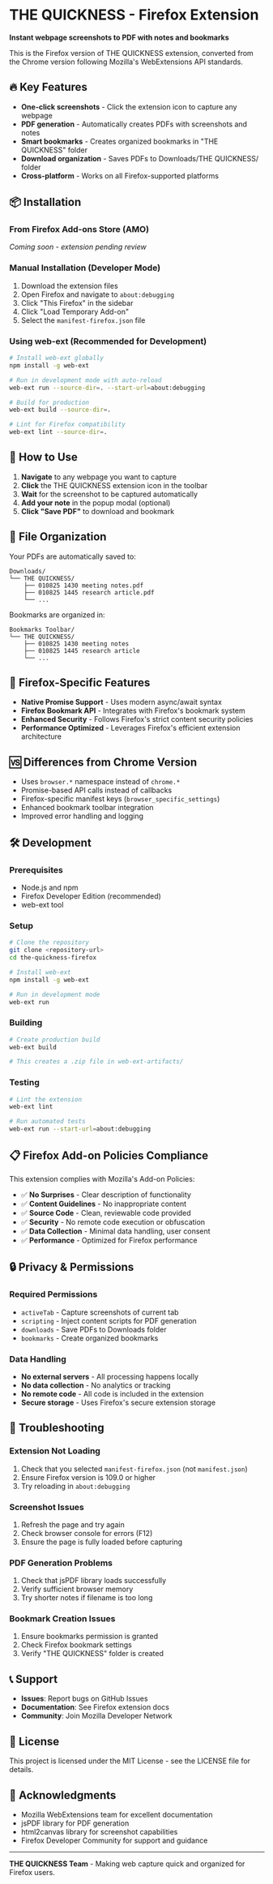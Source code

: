 # THE QUICKNESS - Firefox Extension

**Instant webpage screenshots to PDF with notes and bookmarks**

This is the Firefox version of THE QUICKNESS extension, converted from the Chrome version following Mozilla's WebExtensions API standards.

## 🔥 Key Features

- **One-click screenshots** - Click the extension icon to capture any webpage
- **PDF generation** - Automatically creates PDFs with screenshots and notes
- **Smart bookmarks** - Creates organized bookmarks in "THE QUICKNESS" folder
- **Download organization** - Saves PDFs to Downloads/THE QUICKNESS/ folder
- **Cross-platform** - Works on all Firefox-supported platforms

## 📦 Installation

### From Firefox Add-ons Store (AMO)
*Coming soon - extension pending review*

### Manual Installation (Developer Mode)
1. Download the extension files
2. Open Firefox and navigate to `about:debugging`
3. Click "This Firefox" in the sidebar
4. Click "Load Temporary Add-on"
5. Select the `manifest-firefox.json` file

### Using web-ext (Recommended for Development)
```bash
# Install web-ext globally
npm install -g web-ext

# Run in development mode with auto-reload
web-ext run --source-dir=. --start-url=about:debugging

# Build for production
web-ext build --source-dir=.

# Lint for Firefox compatibility
web-ext lint --source-dir=.
```

## 🚀 How to Use

1. **Navigate** to any webpage you want to capture
2. **Click** the THE QUICKNESS extension icon in the toolbar
3. **Wait** for the screenshot to be captured automatically
4. **Add your note** in the popup modal (optional)
5. **Click "Save PDF"** to download and bookmark

## 📁 File Organization

Your PDFs are automatically saved to:
```
Downloads/
└── THE QUICKNESS/
    ├── 010825 1430 meeting notes.pdf
    ├── 010825 1445 research article.pdf
    └── ...
```

Bookmarks are organized in:
```
Bookmarks Toolbar/
└── THE QUICKNESS/
    ├── 010825 1430 meeting notes
    ├── 010825 1445 research article
    └── ...
```

## 🔧 Firefox-Specific Features

- **Native Promise Support** - Uses modern async/await syntax
- **Firefox Bookmark API** - Integrates with Firefox's bookmark system
- **Enhanced Security** - Follows Firefox's strict content security policies
- **Performance Optimized** - Leverages Firefox's efficient extension architecture

## 🆚 Differences from Chrome Version

- Uses `browser.*` namespace instead of `chrome.*`
- Promise-based API calls instead of callbacks
- Firefox-specific manifest keys (`browser_specific_settings`)
- Enhanced bookmark toolbar integration
- Improved error handling and logging

## 🛠️ Development

### Prerequisites
- Node.js and npm
- Firefox Developer Edition (recommended)
- web-ext tool

### Setup
```bash
# Clone the repository
git clone <repository-url>
cd the-quickness-firefox

# Install web-ext
npm install -g web-ext

# Run in development mode
web-ext run
```

### Building
```bash
# Create production build
web-ext build

# This creates a .zip file in web-ext-artifacts/
```

### Testing
```bash
# Lint the extension
web-ext lint

# Run automated tests
web-ext run --start-url=about:debugging
```

## 📋 Firefox Add-on Policies Compliance

This extension complies with Mozilla's Add-on Policies:

- ✅ **No Surprises** - Clear description of functionality
- ✅ **Content Guidelines** - No inappropriate content
- ✅ **Source Code** - Clean, reviewable code provided
- ✅ **Security** - No remote code execution or obfuscation
- ✅ **Data Collection** - Minimal data handling, user consent
- ✅ **Performance** - Optimized for Firefox performance

## 🔒 Privacy & Permissions

### Required Permissions
- `activeTab` - Capture screenshots of current tab
- `scripting` - Inject content scripts for PDF generation
- `downloads` - Save PDFs to Downloads folder
- `bookmarks` - Create organized bookmarks

### Data Handling
- **No external servers** - All processing happens locally
- **No data collection** - No analytics or tracking
- **No remote code** - All code is included in the extension
- **Secure storage** - Uses Firefox's secure extension storage

## 🐛 Troubleshooting

### Extension Not Loading
1. Check that you selected `manifest-firefox.json` (not `manifest.json`)
2. Ensure Firefox version is 109.0 or higher
3. Try reloading in `about:debugging`

### Screenshot Issues
1. Refresh the page and try again
2. Check browser console for errors (F12)
3. Ensure the page is fully loaded before capturing

### PDF Generation Problems
1. Check that jsPDF library loads successfully
2. Verify sufficient browser memory
3. Try shorter notes if filename is too long

### Bookmark Creation Issues
1. Ensure bookmarks permission is granted
2. Check Firefox bookmark settings
3. Verify "THE QUICKNESS" folder is created

## 📞 Support

- **Issues**: Report bugs on GitHub Issues
- **Documentation**: See Firefox extension docs
- **Community**: Join Mozilla Developer Network

## 📄 License

This project is licensed under the MIT License - see the LICENSE file for details.

## 🙏 Acknowledgments

- Mozilla WebExtensions team for excellent documentation
- jsPDF library for PDF generation
- html2canvas library for screenshot capabilities
- Firefox Developer Community for support and guidance

---

**THE QUICKNESS Team** - Making web capture quick and organized for Firefox users.
